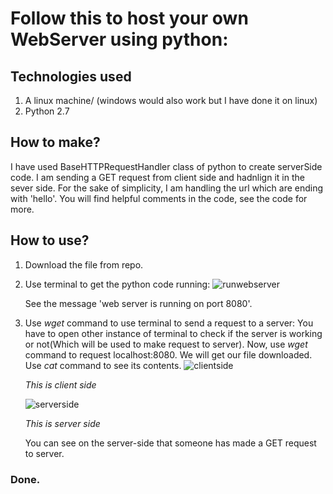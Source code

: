 # Follow this to host your own WebServer using python:

## Technologies used
1. A linux machine/ (windows would also work but I have done it on linux)
2. Python 2.7

## How to make?
I have used BaseHTTPRequestHandler class of python to create serverSide code.
I am sending a GET request from client side and hadnlign it in the sever side.
For the sake of simplicity, I am handling the url which are ending with 'hello'.
You will find helpful comments in the code, see the code for more.

## How to use?
1. Download the file from repo.
2. Use terminal to get the python code running:
    ![runwebserver](https://user-images.githubusercontent.com/25898173/35195030-479f93b4-fee3-11e7-8346-8dfbe1cb4dbb.JPG)
    
    See the message 'web server is running on port 8080'.
3. Use *wget* command to use terminal to send a request to a server:
     You have to open other instance of terminal to check if the server is working or not(Which will be used to make request to server).
     Now, use *wget* command to request localhost:8080. We will get our file downloaded. Use *cat* command to see its contents.
    ![clientside](https://user-images.githubusercontent.com/25898173/35195100-6c0b0070-fee4-11e7-96a5-046d72da2b06.JPG)
    
    *This is client side*
    
    ![serverside](https://user-images.githubusercontent.com/25898173/35195137-df490758-fee4-11e7-88e1-ee4884ae19ea.JPG)
    
    *This is server side*
    
    You can see on the server-side that someone has made a GET request to server.


### Done.
            
